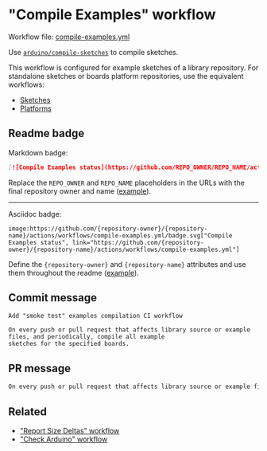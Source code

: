 # "Compile Examples" workflow

Workflow file: [compile-examples.yml](compile-examples.yml)

Use [`arduino/compile-sketches`](https://github.com/arduino/compile-sketches) to compile sketches.

This workflow is configured for example sketches of a library repository. For standalone sketches or boards platform repositories, use the equivalent workflows:

- [Sketches](compile-sketches.md)
- [Platforms](compile-platform-examples.md)

## Readme badge

Markdown badge:

```markdown
[![Compile Examples status](https://github.com/REPO_OWNER/REPO_NAME/actions/workflows/compile-examples.yml/badge.svg)](https://github.com/REPO_OWNER/REPO_NAME/actions/workflows/compile-examples.yml)
```

Replace the `REPO_OWNER` and `REPO_NAME` placeholders in the URLs with the final repository owner and name ([example](https://raw.githubusercontent.com/arduino-libraries/ArduinoIoTCloud/master/README.md)).

---

Asciidoc badge:

```adoc
image:https://github.com/{repository-owner}/{repository-name}/actions/workflows/compile-examples.yml/badge.svg["Compile Examples status", link="https://github.com/{repository-owner}/{repository-name}/actions/workflows/compile-examples.yml"]
```

Define the `{repository-owner}` and `{repository-name}` attributes and use them throughout the readme ([example](https://raw.githubusercontent.com/arduino-libraries/WiFiNINA/master/README.adoc)).

## Commit message

```
Add "smoke test" examples compilation CI workflow

On every push or pull request that affects library source or example files, and periodically, compile all example
sketches for the specified boards.
```

## PR message

```markdown
On every push or pull request that affects library source or example files, and periodically, use [the `arduino/compile-sketches` action](https://github.com/arduino/compile-sketches) to compile all example sketches for the specified boards.
```

## Related

- ["Report Size Deltas" workflow](report-size-deltas.md)
- ["Check Arduino" workflow](check-arduino.md)
